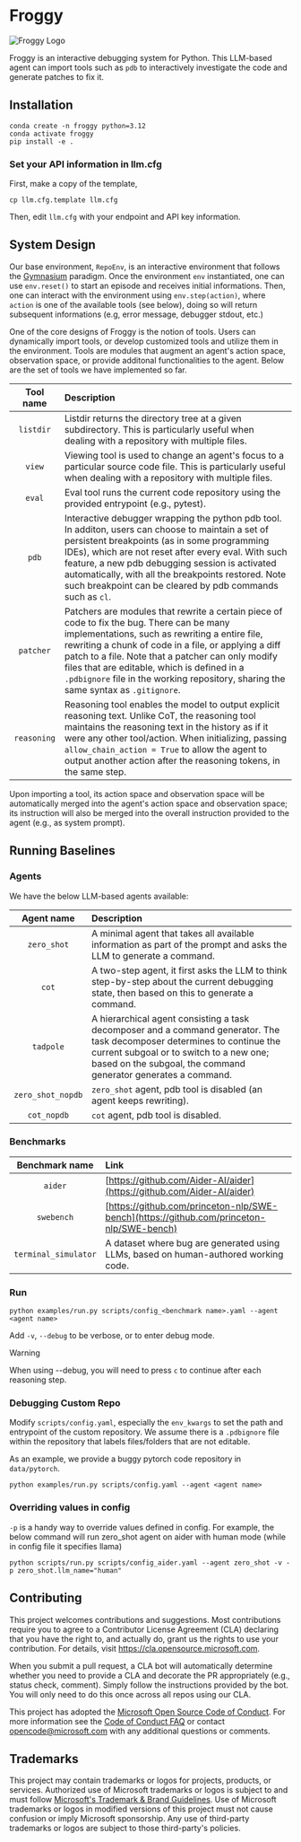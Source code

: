 # Froggy

![Froggy Logo](https://github.com/microsoft/Froggy/blob/main/media/froggy_logo_no_bg.png)

Froggy is an interactive debugging system for Python. This LLM-based agent can import tools such as `pdb` to interactively investigate the code and generate patches to fix it.

## Installation

    conda create -n froggy python=3.12
    conda activate froggy
    pip install -e .

### Set your API information in llm.cfg
First, make a copy of the template,

    cp llm.cfg.template llm.cfg

Then, edit `llm.cfg` with your endpoint and API key information.


## System Design

Our base environment, `RepoEnv`, is an interactive environment that follows the [Gymnasium](https://github.com/Farama-Foundation/Gymnasium) paradigm. Once the environment `env` instantiated, one can use `env.reset()` to start an episode and receives initial informations. Then, one can interact with the environment using `env.step(action)`, where `action` is one of the available tools (see below), doing so will return subsequent informations (e.g, error message, debugger stdout, etc.)

One of the core designs of Froggy is the notion of tools. Users can dynamically import tools, or develop customized tools and utilize them in the environment. Tools are modules that augment an agent's action space, observation space, or provide additonal functionalities to the agent. Below are the set of tools we have implemented so far.

| Tool name | Description |
| :-: | :----- |
| `listdir` | Listdir returns the directory tree at a given subdirectory. This is particularly useful when dealing with a repository with multiple files. |
| `view` | Viewing tool is used to change an agent's focus to a particular source code file. This is particularly useful when dealing with a repository with multiple files. |
| `eval` | Eval tool runs the current code repository using the provided entrypoint (e.g., pytest). |
| `pdb` | Interactive debugger wrapping the python pdb tool. In additon, users can choose to maintain a set of persistent breakpoints (as in some programming IDEs), which are not reset after every eval. With such feature, a new pdb debugging session is activated automatically, with all the breakpoints restored. Note such breakpoint can be cleared by pdb commands such as `cl`. |
| `patcher` | Patchers are modules that rewrite a certain piece of code to fix the bug. There can be many implementations, such as rewriting a entire file, rewriting a chunk of code in a file, or applying a diff patch to a file. Note that a patcher can only modify files that are editable, which is defined in a `.pdbignore` file in the working repository, sharing the same syntax as `.gitignore`. |
| `reasoning` | Reasoning tool enables the model to output explicit reasoning text. Unlike CoT, the reasoning tool maintains the reasoning text in the history as if it were any other tool/action. When initializing, passing ```allow_chain_action = True``` to allow the agent to output another action after the reasoning tokens, in the same step. |

Upon importing a tool, its action space and observation space will be automatically merged into the agent's action space and observation space; its instruction will also be merged into the overall instruction provided to the agent (e.g., as system prompt).

## Running Baselines

### Agents

We have the below LLM-based agents available:

| Agent name | Description |
| :-: | :----- |
| `zero_shot` | A minimal agent that takes all available information as part of the prompt and asks the LLM to generate a command. |
| `cot`| A two-step agent, it first asks the LLM to think step-by-step about the current debugging state, then based on this to generate a command. |
| `tadpole` | A hierarchical agent consisting a task decomposer and a command generator. The task decomposer determines to continue the current subgoal or to switch to a new one; based on the subgoal, the command generator generates a command. |
| `zero_shot_nopdb` | `zero_shot` agent, pdb tool is disabled (an agent keeps rewriting). |
| `cot_nopdb`| `cot` agent, pdb tool is disabled. |

### Benchmarks

| Benchmark name | Link |
| :-: | :----- |
| `aider` | [https://github.com/Aider-AI/aider](https://github.com/Aider-AI/aider) |
| `swebench`| [https://github.com/princeton-nlp/SWE-bench](https://github.com/princeton-nlp/SWE-bench) |
| `terminal_simulator`| A dataset where bug are generated using LLMs, based on human-authored working code. |

### Run

    python examples/run.py scripts/config_<benchmark name>.yaml --agent <agent name>

Add `-v`, `--debug` to be verbose, or to enter debug mode.
> [!WARNING]
> When using --debug, you will need to press `c` to continue after each reasoning step.

### Debugging Custom Repo

Modify `scripts/config.yaml`, especially the `env_kwargs` to set the path and entrypoint of the custom repository. We assume there is a `.pdbignore` file within the repository that labels files/folders that are not editable.

As an example, we provide a buggy pytorch code repository in `data/pytorch`.

    python examples/run.py scripts/config.yaml --agent <agent name>


### Overriding values in config

`-p` is a handy way to override values defined in config. For example, the below command will run zero_shot agent on aider with human mode (while in config file it specifies llama)

    python scripts/run.py scripts/config_aider.yaml --agent zero_shot -v -p zero_shot.llm_name="human"

## Contributing

This project welcomes contributions and suggestions.  Most contributions require you to agree to a
Contributor License Agreement (CLA) declaring that you have the right to, and actually do, grant us
the rights to use your contribution. For details, visit https://cla.opensource.microsoft.com.

When you submit a pull request, a CLA bot will automatically determine whether you need to provide
a CLA and decorate the PR appropriately (e.g., status check, comment). Simply follow the instructions
provided by the bot. You will only need to do this once across all repos using our CLA.

This project has adopted the [Microsoft Open Source Code of Conduct](https://opensource.microsoft.com/codeofconduct/).
For more information see the [Code of Conduct FAQ](https://opensource.microsoft.com/codeofconduct/faq/) or
contact [opencode@microsoft.com](mailto:opencode@microsoft.com) with any additional questions or comments.

## Trademarks

This project may contain trademarks or logos for projects, products, or services. Authorized use of Microsoft
trademarks or logos is subject to and must follow
[Microsoft's Trademark & Brand Guidelines](https://www.microsoft.com/en-us/legal/intellectualproperty/trademarks/usage/general).
Use of Microsoft trademarks or logos in modified versions of this project must not cause confusion or imply Microsoft sponsorship.
Any use of third-party trademarks or logos are subject to those third-party's policies.

